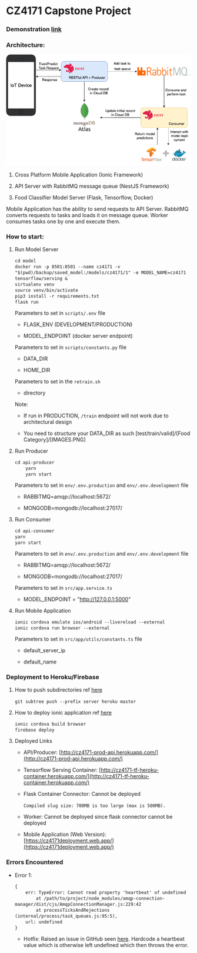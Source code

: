 # CZ4171 Capstone Project

### Demonstration [link](https://www.youtube.com/watch?v=15EVDtcwoNc)

### Architecture:

![](Architecture%20Design.png)

1. Cross Platform Mobile Application (Ionic Framework)

2. API Server with RabbitMQ message queue (NestJS Framework)

3. Food Classifier Model Server (Flask, Tensorflow, Docker)

Mobile Application has the ability to send requests to API Server. RabbitMQ converts requests to tasks and loads it on message queue. Worker consumes tasks one by one and execute them.

### How to start:

1. Run Model Server

	```
	cd model
	docker run -p 8501:8501 --name cz4171 -v "$(pwd)/backup/saved_model:/models/cz4171/1" -e MODEL_NAME=cz4171 tensorflow/serving &
   virtualenv venv
   source venv/bin/activate
   pip3 install -r requirements.txt
   flask run
	```
	
	Parameters to set in `scripts/.env` file
	
	- FLASK_ENV (DEVELOPMENT/PRODUCTION)

	- MODEL_ENDPOINT (docker server endpoint)

	Parameters to set in `scripts/constants.py` file
	
	- DATA_DIR

	- HOME_DIR

	Parameters to set in the `retrain.sh`
	
	- directory

	Note:
	
	- If run in PRODUCTION, `/train` endpoint will not work due to architectural design

	- You need to structure your DATA_DIR as such [test/train/valid]/[Food Category]/[IMAGES.PNG]

2. Run Producer

	```
	cd api-producer
        yarn
        yarn start
	```
	
	Parameters to set in `env/.env.production` and `env/.env.development` file
	
	- RABBITMQ=amqp://localhost:5672/

	- MONGODB=mongodb://localhost:27017/

3. Run Consumer

	```
	cd api-consumer
	yarn
	yarn start
	```
	
	Parameters to set in `env/.env.production` and `env/.env.development` file
	
	- RABBITMQ=amqp://localhost:5672/

	- MONGODB=mongodb://localhost:27017/
	
    Parameters to set in `src/app.service.ts`

    - MODEL_ENDPOINT = "http://127.0.0.1:5000"

4. Run Mobile Application

	```
	ionic cordova emulate ios/android --livereload --external
	ionic cordova run browser --external
	```
	
	Parameters to set in `src/app/utils/constants.ts` file
	
	- default_server_ip

	- default_name

### Deployment to Heroku/Firebase

1. How to push subdirectories ref [here](https://stackoverflow.com/questions/26241683/heroku-deploy-a-sub-directory)

	`git subtree push --prefix server heroku master`
	
2. How to deploy ionic application ref [here](https://ionicframework.com/docs/angular/pwa)

	```
   ionic cordova build browser
   firebase deploy
	```

3. Deployed Links

	- API/Producer: [http://cz4171-prod-api.herokuapp.com/](http://cz4171-prod-api.herokuapp.com/)

	- Tensorflow Serving Container: [http://cz4171-tf-heroku-container.herokuapp.com/](http://cz4171-tf-heroku-container.herokuapp.com/)

	- Flask Container Connector: Cannot be deployed

		`Compiled slug size: 700MB is too large (max is 500MB).`

	- Worker: Cannot be deployed since flask connector cannot be deployed

	- Mobile Application (Web Version): [https://cz4171deployment.web.app/](https://cz4171deployment.web.app/)

### Errors Encountered

- Error 1:

    ```
    {
        err: TypeError: Cannot read property 'heartbeat' of undefined
            at /path/to/project/node_modules/amqp-connection-manager/dist/cjs/AmqpConnectionManager.js:229:42
            at processTicksAndRejections (internal/process/task_queues.js:95:5),
        url: undefined
    }
    ```

    - Hotfix: Raised an issue in GitHub seen [here](https://github.com/jwalton/node-amqp-connection-manager/issues/232). Hardcode a heartbeat value which is otherwise left undefined which then throws the error.

